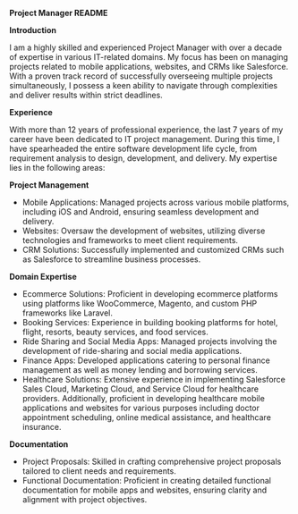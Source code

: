**Project Manager README**

**Introduction**

I am a highly skilled and experienced Project Manager with over a decade of expertise in various IT-related domains. My focus has been on managing projects related to mobile applications, websites, and CRMs like Salesforce. With a proven track record of successfully overseeing multiple projects simultaneously, I possess a keen ability to navigate through complexities and deliver results within strict deadlines.

**Experience**

With more than 12 years of professional experience, the last 7 years of my career have been dedicated to IT project management. During this time, I have spearheaded the entire software development life cycle, from requirement analysis to design, development, and delivery. My expertise lies in the following areas:

**Project Management**

- Mobile Applications: Managed projects across various mobile platforms, including iOS and Android, ensuring seamless development and delivery.
- Websites: Oversaw the development of websites, utilizing diverse technologies and frameworks to meet client requirements.
- CRM Solutions: Successfully implemented and customized CRMs such as Salesforce to streamline business processes.

**Domain Expertise**

- Ecommerce Solutions: Proficient in developing ecommerce platforms using platforms like WooCommerce, Magento, and custom PHP frameworks like Laravel.
- Booking Services: Experience in building booking platforms for hotel, flight, resorts, beauty services, and food services.
- Ride Sharing and Social Media Apps: Managed projects involving the development of ride-sharing and social media applications.
- Finance Apps: Developed applications catering to personal finance management as well as money lending and borrowing services.
- Healthcare Solutions: Extensive experience in implementing Salesforce Sales Cloud, Marketing Cloud, and Service Cloud for healthcare providers. Additionally, proficient in developing healthcare mobile applications and websites for various purposes including doctor appointment scheduling, online medical assistance, and healthcare insurance.

**Documentation**

- Project Proposals: Skilled in crafting comprehensive project proposals tailored to client needs and requirements.
- Functional Documentation: Proficient in creating detailed functional documentation for mobile apps and websites, ensuring clarity and alignment with project objectives.
